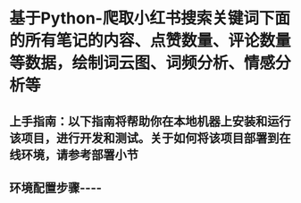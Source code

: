 # 基于Python-爬取小红书搜索关键词下面的所有笔记的内容、点赞数量、评论数量等数据，绘制词云图、词频分析、情感分析等

## 上手指南：以下指南将帮助你在本地机器上安装和运行该项目，进行开发和测试。关于如何将该项目部署到在线环境，请参考部署小节

## 环境配置步骤----
